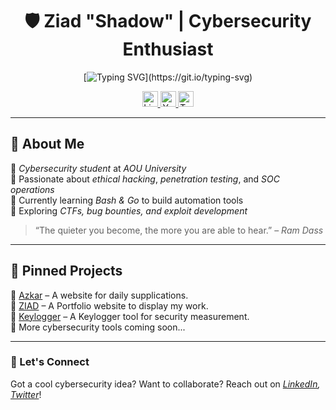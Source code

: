 # <div align="center"> 🛡 Ziad "Shadow" | Cybersecurity Enthusiast </div>  




<div align="center">
  
[![Typing SVG](https://readme-typing-svg.herokuapp.com?font=Fira+Code&pause=1000&color=87CEEB&center=true&vCenter=true&width=435&lines=Hey%2C+I%E2%80%99m+Shadow!;+Coding+by+day%2C+hacking+by+night.;+Always+learning%2C+always+breaking.;+Check+out+my+projects.)](https://git.io/typing-svg)

</div>

<div align="center">
  <a href="https://www.linkedin.com/in/ziad-tamer-5b8242311?utm_source=share&utm_campaign=share_via&utm_content=profile&utm_medium=android_app" target="_blank">
    <img src="https://img.shields.io/static/v1?message=LinkedIn&logo=linkedin&label=&color=0077B5&logoColor=white&labelColor=&style=for-the-badge" height="25" alt="LinkedIn" />
  </a>
  <a href="https://www.youtube.com/@ziad_einstein8218" target="_blank">
    <img src="https://img.shields.io/static/v1?message=Youtube&logo=youtube&label=&color=FF0000&logoColor=white&labelColor=&style=for-the-badge" height="25" alt="YouTube" />
  </a>
  <a href="https://x.com/ziad_einst73845" target="_blank">
    <img src="https://img.shields.io/static/v1?message=Twitter&logo=twitter&label=&color=1DA1F2&logoColor=white&labelColor=&style=for-the-badge" height="25" alt="Twitter" />
  </a>
</div>

---

## 👋 About Me  
🔹 *Cybersecurity student* at *AOU University*  
🔹 Passionate about *ethical hacking*, *penetration testing*, and *SOC operations*  
🔹 Currently learning *Bash & Go* to build automation tools  
🔹 Exploring *CTFs, bug bounties, and exploit development*  

> “The quieter you become, the more you are able to hear.” – *Ram Dass*  

---




## 📌 Pinned Projects  

<div align="left">

🔹 [Azkar](https://azkar-self.vercel.app/) – A website for daily supplications.  
🔹 [ZIAD](https://ziad-sable.vercel.app/) – A Portfolio website to display my work. <br>
🔹 [Keylogger](https://github.com/ZiadTamer52/Keylogger) – A Keylogger tool for security measurement.<br>
🔹 More cybersecurity tools coming soon...

</div>

---

### 🚀 Let's Connect  
Got a cool cybersecurity idea? Want to collaborate? Reach out on *[LinkedIn](https://www.linkedin.com/in/ziad-tamer-5b8242311?utm_source=share&utm_campaign=share_via&utm_content=profile&utm_medium=android_app), [Twitter](https://x.com/ziad_einst73845)*!
